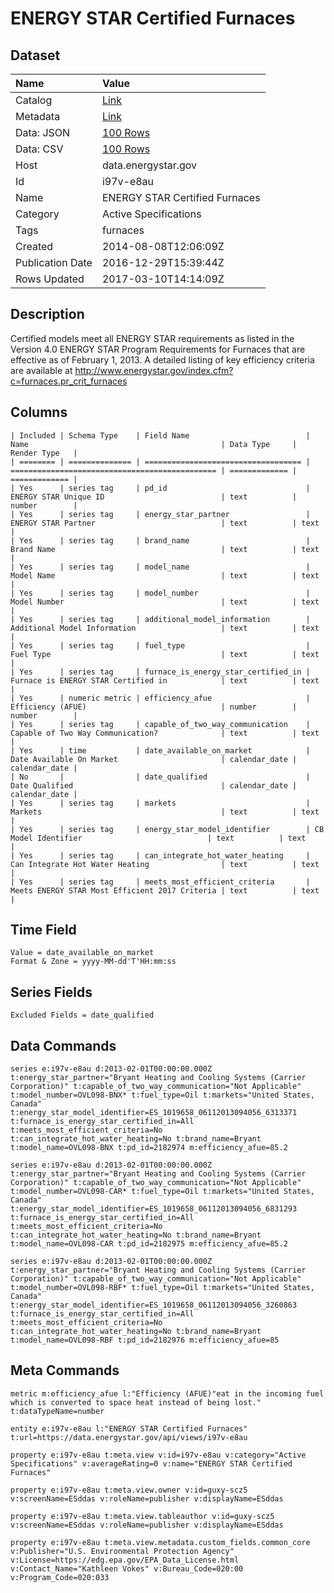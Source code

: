 # ENERGY STAR Certified Furnaces

## Dataset

| Name | Value |
| :--- | :---- |
| Catalog | [Link](https://catalog.data.gov/dataset/energy-star-certified-furnaces) |
| Metadata | [Link](https://data.energystar.gov/api/views/i97v-e8au) |
| Data: JSON | [100 Rows](https://data.energystar.gov/api/views/i97v-e8au/rows.json?max_rows=100) |
| Data: CSV | [100 Rows](https://data.energystar.gov/api/views/i97v-e8au/rows.csv?max_rows=100) |
| Host | data.energystar.gov |
| Id | i97v-e8au |
| Name | ENERGY STAR Certified Furnaces |
| Category | Active Specifications |
| Tags | furnaces |
| Created | 2014-08-08T12:06:09Z |
| Publication Date | 2016-12-29T15:39:44Z |
| Rows Updated | 2017-03-10T14:14:09Z |

## Description

Certified models meet all ENERGY STAR requirements as listed in the Version 4.0 ENERGY STAR Program Requirements for Furnaces that are effective as of February 1, 2013. A detailed listing of key efficiency criteria are available at http://www.energystar.gov/index.cfm?c=furnaces.pr_crit_furnaces

## Columns

```ls
| Included | Schema Type    | Field Name                          | Name                                           | Data Type     | Render Type   |
| ======== | ============== | =================================== | ============================================== | ============= | ============= |
| Yes      | series tag     | pd_id                               | ENERGY STAR Unique ID                          | text          | number        |
| Yes      | series tag     | energy_star_partner                 | ENERGY STAR Partner                            | text          | text          |
| Yes      | series tag     | brand_name                          | Brand Name                                     | text          | text          |
| Yes      | series tag     | model_name                          | Model Name                                     | text          | text          |
| Yes      | series tag     | model_number                        | Model Number                                   | text          | text          |
| Yes      | series tag     | additional_model_information        | Additional Model Information                   | text          | text          |
| Yes      | series tag     | fuel_type                           | Fuel Type                                      | text          | text          |
| Yes      | series tag     | furnace_is_energy_star_certified_in | Furnace is ENERGY STAR Certified in            | text          | text          |
| Yes      | numeric metric | efficiency_afue                     | Efficiency (AFUE)                              | number        | number        |
| Yes      | series tag     | capable_of_two_way_communication    | Capable of Two Way Communication?              | text          | text          |
| Yes      | time           | date_available_on_market            | Date Available On Market                       | calendar_date | calendar_date |
| No       |                | date_qualified                      | Date Qualified                                 | calendar_date | calendar_date |
| Yes      | series tag     | markets                             | Markets                                        | text          | text          |
| Yes      | series tag     | energy_star_model_identifier        | CB Model Identifier                            | text          | text          |
| Yes      | series tag     | can_integrate_hot_water_heating     | Can Integrate Hot Water Heating                | text          | text          |
| Yes      | series tag     | meets_most_efficient_criteria       | Meets ENERGY STAR Most Efficient 2017 Criteria | text          | text          |
```

## Time Field

```ls
Value = date_available_on_market
Format & Zone = yyyy-MM-dd'T'HH:mm:ss
```

## Series Fields

```ls
Excluded Fields = date_qualified
```

## Data Commands

```ls
series e:i97v-e8au d:2013-02-01T00:00:00.000Z t:energy_star_partner="Bryant Heating and Cooling Systems (Carrier Corporation)" t:capable_of_two_way_communication="Not Applicable" t:model_number=OVL098-BNX* t:fuel_type=Oil t:markets="United States, Canada" t:energy_star_model_identifier=ES_1019658_06112013094056_6313371 t:furnace_is_energy_star_certified_in=All t:meets_most_efficient_criteria=No t:can_integrate_hot_water_heating=No t:brand_name=Bryant t:model_name=OVL098-BNX t:pd_id=2182974 m:efficiency_afue=85.2

series e:i97v-e8au d:2013-02-01T00:00:00.000Z t:energy_star_partner="Bryant Heating and Cooling Systems (Carrier Corporation)" t:capable_of_two_way_communication="Not Applicable" t:model_number=OVL098-CAR* t:fuel_type=Oil t:markets="United States, Canada" t:energy_star_model_identifier=ES_1019658_06112013094056_6831293 t:furnace_is_energy_star_certified_in=All t:meets_most_efficient_criteria=No t:can_integrate_hot_water_heating=No t:brand_name=Bryant t:model_name=OVL098-CAR t:pd_id=2182975 m:efficiency_afue=85.2

series e:i97v-e8au d:2013-02-01T00:00:00.000Z t:energy_star_partner="Bryant Heating and Cooling Systems (Carrier Corporation)" t:capable_of_two_way_communication="Not Applicable" t:model_number=OVL098-RBF* t:fuel_type=Oil t:markets="United States, Canada" t:energy_star_model_identifier=ES_1019658_06112013094056_3260863 t:furnace_is_energy_star_certified_in=All t:meets_most_efficient_criteria=No t:can_integrate_hot_water_heating=No t:brand_name=Bryant t:model_name=OVL098-RBF t:pd_id=2182976 m:efficiency_afue=85
```

## Meta Commands

```ls
metric m:efficiency_afue l:"Efficiency (AFUE)"eat in the incoming fuel which is converted to space heat instead of being lost." t:dataTypeName=number

entity e:i97v-e8au l:"ENERGY STAR Certified Furnaces" t:url=https://data.energystar.gov/api/views/i97v-e8au

property e:i97v-e8au t:meta.view v:id=i97v-e8au v:category="Active Specifications" v:averageRating=0 v:name="ENERGY STAR Certified Furnaces"

property e:i97v-e8au t:meta.view.owner v:id=guxy-scz5 v:screenName=ESddas v:roleName=publisher v:displayName=ESddas

property e:i97v-e8au t:meta.view.tableauthor v:id=guxy-scz5 v:screenName=ESddas v:roleName=publisher v:displayName=ESddas

property e:i97v-e8au t:meta.view.metadata.custom_fields.common_core v:Publisher="U.S. Environmental Protection Agency" v:License=https://edg.epa.gov/EPA_Data_License.html v:Contact_Name="Kathleen Vokes" v:Bureau_Code=020:00 v:Program_Code=020:033
```